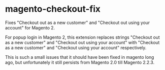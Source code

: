 # magento-checkout-fix
Fixes "Checkout out as a new customer" and "Checkout out using your account" for Magento 2.

For popup login in Magento 2, this extension replaces strings "Checkout out as a new customer" and "Checkout out using your account" with "Checkout as a new customer" and "Checkout using your account" respectively.

This is such a small issues that it should have been fixed in magento long ago, but unfortunately it still persists from Magento 2.0 till Magento 2.2.3.
